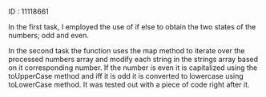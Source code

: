 ID : 11118661

In the first task, I employed the use of if else to obtain the two states of the numbers; odd and even.

In the second task the function uses the map method to iterate over the processed numbers array and modify each string in the strings array based on it corresponding number.
If the number is even it is capitalized using the toUpperCase method and iff it is odd it is converted to lowercase using toLowerCase method.
It was tested out with a piece of code right after it.

